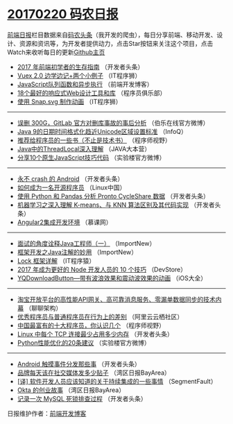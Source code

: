 # [20170220 码农日报](https://toutiao.qdkfweb.cn/date/2017/02/20)

[前端日报](https://qdkfweb.cn/c/news)栏目数据来自[码农头条](https://toutiao.qdkfweb.cn/)（我开发的爬虫），每日分享前端、移动开发、设计、资源和资讯等，为开发者提供动力，点击Star按钮来关注这个项目，点击Watch来收听每日的更新[Github主页](https://github.com/kujian/frontendDaily)
* [2017 年前端初学者的生存指南](https://toutiao.qdkfweb.cn/26944.html) （开发者头条）
* [Vuex 2.0 边学边记+两个小例子](https://toutiao.qdkfweb.cn/26972.html) （IT程序狮）
* [JavaScript队列函数和异步执行](https://toutiao.qdkfweb.cn/26975.html) （前端开发博客）
* [18个最好的响应式Web设计工具和库](https://toutiao.qdkfweb.cn/26937.html) （程序员俱乐部）
* [使用 Snap.svg 制作动画](https://toutiao.qdkfweb.cn/26974.html) （IT程序狮）

***
* [误删 300G，GitLab 官方对删库事故的事后分析](https://toutiao.qdkfweb.cn/26980.html) （伯乐在线官方微博）
* [Java 9的日期时间格式化趋近Unicode区域设置标准](https://toutiao.qdkfweb.cn/26914.html) （InfoQ）
* [推荐给程序员的一些书（不止是技术书）](https://toutiao.qdkfweb.cn/26963.html) （程序师视野）
* [Java中的ThreadLocal深入理解](https://toutiao.qdkfweb.cn/26934.html) （JAVA大本营）
* [分享10个原生JavaScript技巧代码](https://toutiao.qdkfweb.cn/26965.html) （实验楼官方微博）

***
* [永不 crash 的 Android](https://toutiao.qdkfweb.cn/26988.html) （开发者头条）
* [如何成为一名开源程序员](https://toutiao.qdkfweb.cn/26930.html) （Linux中国）
* [使用 Python 和 Pandas 分析 Pronto CycleShare 数据](https://toutiao.qdkfweb.cn/26984.html) （开发者头条）
* [机器学习之深入理解 K-means、与 KNN 算法区别及其代码实现](https://toutiao.qdkfweb.cn/26946.html) （开发者头条）
* [Angular2集成开发环境](https://toutiao.qdkfweb.cn/26916.html) （慕课网）

***
* [面试的角度诠释Java工程师（一）](https://toutiao.qdkfweb.cn/26917.html) （ImportNew）
* [框架开发之Java注解的妙用](https://toutiao.qdkfweb.cn/26918.html) （ImportNew）
* [Lock 框架详解](https://toutiao.qdkfweb.cn/26951.html) （IT程序猿）
* [2017 年成为更好的 Node 开发人员的 10 个技巧](https://toutiao.qdkfweb.cn/26970.html) （DevStore）
* [YQDownloadButton—带有波浪效果和震动波效果的动画](https://toutiao.qdkfweb.cn/26920.html) （iOS大全）

***
* [淘宝开放平台的高性能API网关、高可靠消息服务、零漏单数据同步的技术内幕](https://toutiao.qdkfweb.cn/26932.html) （聊聊架构）
* [优秀程序员与普通程序员在行为上的差别](https://toutiao.qdkfweb.cn/26933.html) （阿里云云栖社区）
* [中国最富有的十大程序员，你认识几个](https://toutiao.qdkfweb.cn/26964.html) （程序师视野）
* [Linux 中每个 TCP 连接最少占用多少内存](https://toutiao.qdkfweb.cn/26948.html) （开发者头条）
* [Python性能优化的20条建议](https://toutiao.qdkfweb.cn/26968.html) （实验楼官方微博）

***
* [Android 触摸事件分发那些事](https://toutiao.qdkfweb.cn/26990.html) （开发者头条）
* [品牌每天该在社交媒体发多少贴子](https://toutiao.qdkfweb.cn/26921.html) （湾区日报BayArea）
* [[译] 软件开发人员应该知道的关于持续集成的一些事情](https://toutiao.qdkfweb.cn/26961.html) （SegmentFault）
* [Okta 的创业故事](https://toutiao.qdkfweb.cn/26923.html) （湾区日报BayArea）
* [记录一次 MySQL 死锁排查过程](https://toutiao.qdkfweb.cn/26985.html) （开发者头条）

日报维护作者：[前端开发博客](https://qdkfweb.cn/) 